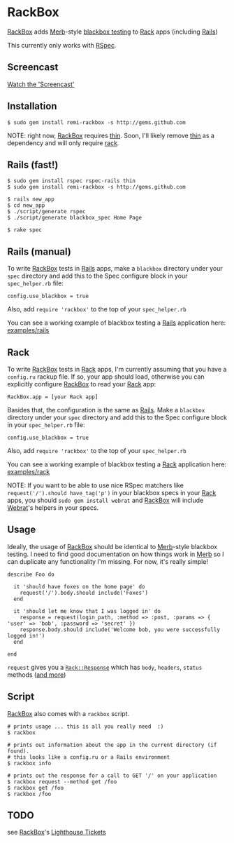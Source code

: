 RackBox
=======

[RackBox][] adds [Merb][]-style [blackbox testing][blackbox] to [Rack][] apps (including [Rails][])

This currently only works with [RSpec][].

Screencast
----------

[Watch the 'Screencast'][screencast]

Installation
------------

    $ sudo gem install remi-rackbox -s http://gems.github.com

NOTE: right now, [RackBox][] requires [thin][].  Soon, I'll likely remove [thin][] as 
a dependency and will only require [rack][].

Rails (fast!)
-------------

    $ sudo gem install rspec rspec-rails thin
    $ sudo gem install remi-rackbox -s http://gems.github.com

    $ rails new_app
    $ cd new_app
    $ ./script/generate rspec
    $ ./script/generate blackbox_spec Home Page

    $ rake spec
    

Rails (manual)
--------------

To write [RackBox][] tests in [Rails][] apps, make a `blackbox` directory under your `spec` directory 
and add this to the Spec configure block in your `spec_helper.rb` file:

    config.use_blackbox = true

Also, add `require 'rackbox'` to the top of your `spec_helper.rb`

You can see a working example of blackbox testing a [Rails][] application here: [examples/rails](http://github.com/remi/rackbox/tree/master/examples/rails)

Rack
----

To write [RackBox][] tests in [Rack][] apps, I'm currently assuming that you have a `config.ru` rackup file. 
If so, your app should load, otherwise you can explicitly configure [RackBox][] to read your [Rack][] app:

    RackBox.app = [your Rack app]

Basides that, the configuration is the same as [Rails][].  Make a `blackbox` directory under your 
`spec` directory and add this to the Spec configure block in your `spec_helper.rb` file:

    config.use_blackbox = true

Also, add `require 'rackbox'` to the top of your `spec_helper.rb`

You can see a working example of blackbox testing a [Rack][] application here: [examples/rack](http://github.com/remi/rackbox/tree/master/examples/rack)

NOTE: If you want to be able to use nice RSpec matchers like `request('/').should have_tag('p')` in your 
blackbox specs in your [Rack][] apps, you should `sudo gem install webrat` and [RackBox][] will include 
[Webrat][]'s helpers in your specs.

Usage
-----

Ideally, the usage of [RackBox][] should be identical to [Merb][]-style blackbox testing.  I need to find good documentation 
on how things work in [Merb][] so I can duplicate any functionality I'm missing.  For now, it's really simple!

    describe Foo do

      it 'should have foxes on the home page' do
        request('/').body.should include('Foxes')
      end

      it 'should let me know that I was logged in' do
        response = request(login_path, :method => :post, :params => { 'user' => 'bob', :password => 'secret' })
        response.body.should include('Welcome bob, you were successfully logged in!')
      end

    end

`request` gives you a [`Rack::Response`](http://rack.rubyforge.org/doc/classes/Rack/Response.html) which has 
`body`, `headers`, `status` methods ([and more](http://rack.rubyforge.org/doc/classes/Rack/Response.html))

Script
------

[RackBox][] also comes with a `rackbox` script.

    # prints usage ... this is all you really need  :)
    $ rackbox

    # prints out information about the app in the current directory (if found).
    # this looks like a config.ru or a Rails environment
    $ rackbox info

    # prints out the response for a call to GET '/' on your application
    $ rackbox request --method get /foo
    $ rackbox get /foo
    $ rackbox /foo

TODO
----

see [RackBox][]'s [Lighthouse Tickets](http://remitaylor.lighthouseapp.com/projects/27570-rackbox)


[rackbox]:    http://github.com/remi/rackbox
[merb]:       http://merbivore.com
[rack]:       http://rack.rubyforge.org
[rails]:      http://rubyonrails.org
[rspec]:      http://rspec.info
[webrat]:     http://github.com/brynary/webrat
[thin]:       http://code.macournoyer.com/thin
[screencast]: http://remi.org/2009/01/29/introducing-rackbox_merb-esque-blackbox-testing-for-rack-and-rails-apps.html
[rubygem]:    http://www.rubygems.org
[blackbox]:   http://en.wikipedia.org/wiki/Black_box_testing
[sinatra]:    http://sinatra.github.com
